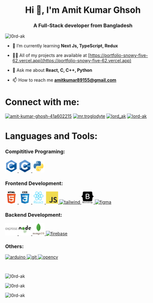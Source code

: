 <h1 align="center">Hi 👋, I'm Amit Kumar Ghsoh</h1>
<h3 align="center">A Full-Stack developer from Bangladesh</h3>

<p align="left"> <img src="https://komarev.com/ghpvc/?username=l0rd-ak&label=Profile%20views&color=0e75b6&style=flat" alt="l0rd-ak" /> </p>

- 🌱 I’m currently learning **Next Js, TypeScript, Redux**

- 👨‍💻 All of my projects are available at [https://portfolio-snowy-five-62.vercel.app](https://portfolio-snowy-five-62.vercel.app)

- 💬 Ask me about **React, C, C++, Python**

- 📫 How to reach me **amitkumar89155@gmail.com**

<h1 align="left">Connect with me:</h1>
<p align="left">
<a href="https://linkedin.com/in/amit-kumar-ghosh-41a602215" target="blank"><img align="center" src="https://raw.githubusercontent.com/rahuldkjain/github-profile-readme-generator/master/src/images/icons/Social/linked-in-alt.svg" alt="amit-kumar-ghosh-41a602215" height="30" width="40" /></a>
<a href="https://fb.com/mr.troglodyte" target="blank"><img align="center" src="https://raw.githubusercontent.com/rahuldkjain/github-profile-readme-generator/master/src/images/icons/Social/facebook.svg" alt="mr.troglodyte" height="30" width="40" /></a>
<a href="https://codeforces.com/profile/lord_ak" target="blank"><img align="center" src="https://raw.githubusercontent.com/rahuldkjain/github-profile-readme-generator/master/src/images/icons/Social/codeforces.svg" alt="lord_ak" height="30" width="40" /></a>
<a href="https://www.leetcode.com/lord-ak" target="blank"><img align="center" src="https://raw.githubusercontent.com/rahuldkjain/github-profile-readme-generator/master/src/images/icons/Social/leet-code.svg" alt="lord-ak" height="30" width="40" /></a>
</p>

<h1 align="left">Languages and Tools:</h1>

<p align="left"> 
<!-- Compititive Programing part -->
<h3 align="left">Compititive Programing:</h3>
<a href="https://www.cprogramming.com/" target="_blank" rel="noreferrer"> <img src="https://raw.githubusercontent.com/devicons/devicon/master/icons/c/c-original.svg" alt="c" width="40" height="40"/> </a> 
<a href="https://www.w3schools.com/cpp/" target="_blank" rel="noreferrer"> <img src="https://raw.githubusercontent.com/devicons/devicon/master/icons/cplusplus/cplusplus-original.svg" alt="cplusplus" width="40" height="40"/> </a> 
<a href="https://www.python.org" target="_blank" rel="noreferrer"> <img src="https://raw.githubusercontent.com/devicons/devicon/master/icons/python/python-original.svg" alt="python" width="40" height="40"/> </a>
<!-- web development part -->
<br/>
<h3 align="left">Frontend Development:</h3>
<a href="https://www.w3.org/html/" target="_blank" rel="noreferrer"> <img src="https://raw.githubusercontent.com/devicons/devicon/master/icons/html5/html5-original-wordmark.svg" alt="html5" width="40" height="40"/> </a> 
<a href="https://www.w3schools.com/css/" target="_blank" rel="noreferrer"> <img src="https://raw.githubusercontent.com/devicons/devicon/master/icons/css3/css3-original-wordmark.svg" alt="css3" width="40" height="40"/> </a> 
<a href="https://reactjs.org/" target="_blank" rel="noreferrer"> <img src="https://raw.githubusercontent.com/devicons/devicon/master/icons/react/react-original-wordmark.svg" alt="react" width="40" height="40"/> </a> 
<a href="https://developer.mozilla.org/en-US/docs/Web/JavaScript" target="_blank" rel="noreferrer"> <img src="https://raw.githubusercontent.com/devicons/devicon/master/icons/javascript/javascript-original.svg" alt="javascript" width="40" height="40"/> </a> 
<a href="https://tailwindcss.com/" target="_blank" rel="noreferrer"> <img src="https://www.vectorlogo.zone/logos/tailwindcss/tailwindcss-icon.svg" alt="tailwind" width="40" height="40"/> </a> 
<a href="https://getbootstrap.com" target="_blank" rel="noreferrer"> <img src="https://raw.githubusercontent.com/devicons/devicon/master/icons/bootstrap/bootstrap-plain-wordmark.svg" alt="bootstrap" width="40" height="40"/> </a> 
<a href="https://www.figma.com/" target="_blank" rel="noreferrer"> <img src="https://www.vectorlogo.zone/logos/figma/figma-icon.svg" alt="figma" width="40" height="40"/> </a> 
<!-- Backend development part -->
<br/>
<h3 align="left">Backend Development:</h3>
<a href="https://expressjs.com" target="_blank" rel="noreferrer"> <img src="https://raw.githubusercontent.com/devicons/devicon/master/icons/express/express-original-wordmark.svg" alt="express" width="40" height="40"/> </a> 
<a href="https://nodejs.org" target="_blank" rel="noreferrer"> <img src="https://raw.githubusercontent.com/devicons/devicon/master/icons/nodejs/nodejs-original-wordmark.svg" alt="nodejs" width="40" height="40"/> </a> 
<a href="https://www.mongodb.com/" target="_blank" rel="noreferrer"> <img src="https://raw.githubusercontent.com/devicons/devicon/master/icons/mongodb/mongodb-original-wordmark.svg" alt="mongodb" width="40" height="40"/> </a>
<a href="https://firebase.google.com/" target="_blank" rel="noreferrer"> <img src="https://www.vectorlogo.zone/logos/firebase/firebase-icon.svg" alt="firebase" width="40" height="40"/> </a> 
<!-- others part -->
<br/>
<h3 align="left">Others:</h3>
<a href="https://www.arduino.cc/" target="_blank" rel="noreferrer"> <img src="https://cdn.worldvectorlogo.com/logos/arduino-1.svg" alt="arduino" width="40" height="40"/> </a> 
<a href="https://git-scm.com/" target="_blank" rel="noreferrer"> <img src="https://www.vectorlogo.zone/logos/git-scm/git-scm-icon.svg" alt="git" width="40" height="40"/> </a> 
<a href="https://opencv.org/" target="_blank" rel="noreferrer"> <img src="https://www.vectorlogo.zone/logos/opencv/opencv-icon.svg" alt="opencv" width="40" height="40"/> </a>  
</p>
<br/>
<p align="left"><img align="left" src="https://github-readme-stats.vercel.app/api/top-langs?username=l0rd-ak&show_icons=true&locale=en&layout=compact" alt="l0rd-ak" /></p>
<br/>
<p align="left"><img align="left" src="https://github-readme-stats.vercel.app/api?username=l0rd-ak&show_icons=true&locale=en" alt="l0rd-ak" /></p>
<br/>
<p align="left"><img align="left" src="https://github-readme-streak-stats.herokuapp.com/?user=l0rd-ak&" alt="l0rd-ak" /></p<>
